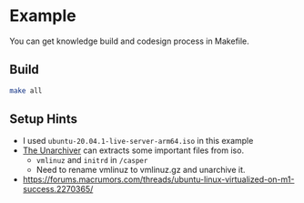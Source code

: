 Example
=======

You can get knowledge build and codesign process in Makefile.

## Build

```sh
make all
```

## Setup Hints

- I used `ubuntu-20.04.1-live-server-arm64.iso` in this example
- [The Unarchiver](https://apps.apple.com/us/app/the-unarchiver/id425424353?mt=12) can extracts some important files from iso.
    - `vmlinuz` and `initrd` in `/casper`
    - Need to rename vmlinuz to vmlinuz.gz and unarchive it.
- https://forums.macrumors.com/threads/ubuntu-linux-virtualized-on-m1-success.2270365/